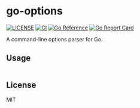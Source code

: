 # go-options

[![LICENSE](https://img.shields.io/github/license/cions/go-options)](https://github.com/cions/go-options/blob/master/LICENSE)
[![CI](https://github.com/cions/go-options/actions/workflows/ci.yml/badge.svg)](https://github.com/cions/go-options/actions/workflows/ci.yml)
[![Go Reference](https://pkg.go.dev/badge/github.com/cions/go-options.svg)](https://pkg.go.dev/github.com/cions/go-options)
[![Go Report Card](https://goreportcard.com/badge/github.com/cions/go-options)](https://goreportcard.com/report/github.com/cions/go-options)

A command-line options parser for Go.

## Usage

```go
```

## License

MIT
